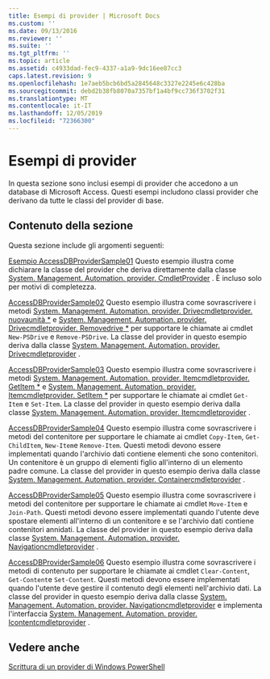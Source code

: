 ```yaml
---
title: Esempi di provider | Microsoft Docs
ms.custom: ''
ms.date: 09/13/2016
ms.reviewer: ''
ms.suite: ''
ms.tgt_pltfrm: ''
ms.topic: article
ms.assetid: c4933dad-fec9-4337-a1a9-9dc16ee87cc3
caps.latest.revision: 9
ms.openlocfilehash: 1e7aeb5bcb6bd5a2845648c3327e2245e6c428ba
ms.sourcegitcommit: debd2b38fb8070a7357bf1a4bf9cc736f3702f31
ms.translationtype: MT
ms.contentlocale: it-IT
ms.lasthandoff: 12/05/2019
ms.locfileid: "72366300"
---
```

# <a name="provider-samples"></a>Esempi di provider

In questa sezione sono inclusi esempi di provider che accedono a un database di Microsoft Access. Questi esempi includono classi provider che derivano da tutte le classi del provider di base.

## <a name="in-this-section"></a>Contenuto della sezione

Questa sezione include gli argomenti seguenti:

[Esempio AccessDBProviderSample01](./accessdbprovidersample01.md) Questo esempio illustra come dichiarare la classe del provider che deriva direttamente dalla classe [System. Management. Automation. provider. CmdletProvider](/dotnet/api/System.Management.Automation.Provider.CmdletProvider) . È incluso solo per motivi di completezza.

[AccessDBProviderSample02](./accessdbprovidersample02.md) Questo esempio illustra come sovrascrivere i metodi [System. Management. Automation. provider. Drivecmdletprovider. nuovaunità *](/dotnet/api/System.Management.Automation.Provider.DriveCmdletProvider.NewDrive) e [System. Management. Automation. provider. Drivecmdletprovider. Removedrive *](/dotnet/api/System.Management.Automation.Provider.DriveCmdletProvider.RemoveDrive) per supportare le chiamate ai cmdlet `New-PSDrive` e `Remove-PSDrive`. La classe del provider in questo esempio deriva dalla classe [System. Management. Automation. provider. Drivecmdletprovider](/dotnet/api/System.Management.Automation.Provider.DriveCmdletProvider) .

[AccessDBProviderSample03](./accessdbprovidersample03.md) Questo esempio illustra come sovrascrivere i metodi [System. Management. Automation. provider. Itemcmdletprovider. GetItem *](/dotnet/api/System.Management.Automation.Provider.ItemCmdletProvider.GetItem) e [System. Management. Automation. provider. Itemcmdletprovider. SetItem *](/dotnet/api/System.Management.Automation.Provider.ItemCmdletProvider.SetItem) per supportare le chiamate ai cmdlet `Get-Item` e `Set-Item`. La classe del provider in questo esempio deriva dalla classe [System. Management. Automation. provider. Itemcmdletprovider](/dotnet/api/System.Management.Automation.Provider.ItemCmdletProvider) .

[AccessDBProviderSample04](./accessdbprovidersample04.md) Questo esempio illustra come sovrascrivere i metodi del contenitore per supportare le chiamate ai cmdlet `Copy-Item`, `Get-ChildItem`, `New-Item`e `Remove-Item`. Questi metodi devono essere implementati quando l'archivio dati contiene elementi che sono contenitori. Un contenitore è un gruppo di elementi figlio all'interno di un elemento padre comune. La classe del provider in questo esempio deriva dalla classe [System. Management. Automation. provider. Containercmdletprovider](/dotnet/api/System.Management.Automation.Provider.ContainerCmdletProvider) .

[AccessDBProviderSample05](./accessdbprovidersample05.md) Questo esempio illustra come sovrascrivere i metodi del contenitore per supportare le chiamate ai cmdlet `Move-Item` e `Join-Path`. Questi metodi devono essere implementati quando l'utente deve spostare elementi all'interno di un contenitore e se l'archivio dati contiene contenitori annidati. La classe del provider in questo esempio deriva dalla classe [System. Management. Automation. provider. Navigationcmdletprovider](/dotnet/api/System.Management.Automation.Provider.NavigationCmdletProvider) .

[AccessDBProviderSample06](./accessdbprovidersample06.md) Questo esempio illustra come sovrascrivere i metodi di contenuto per supportare le chiamate ai cmdlet `Clear-Content`, `Get-Content`e `Set-Content`. Questi metodi devono essere implementati quando l'utente deve gestire il contenuto degli elementi nell'archivio dati. La classe del provider in questo esempio deriva dalla classe [System. Management. Automation. provider. Navigationcmdletprovider](/dotnet/api/System.Management.Automation.Provider.NavigationCmdletProvider) e implementa l'interfaccia [System. Management. Automation. provider. Icontentcmdletprovider](/dotnet/api/System.Management.Automation.Provider.IContentCmdletProvider) .

## <a name="see-also"></a>Vedere anche

[Scrittura di un provider di Windows PowerShell](./writing-a-windows-powershell-provider.md)